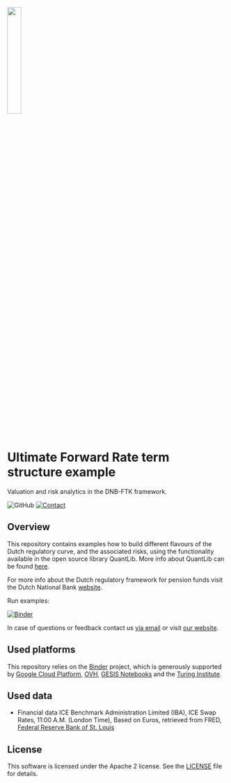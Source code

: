 <img width="25%" src="https://uploads-ssl.webflow.com/5fe3e7bd2382b0d5adcf9755/5fe45f175b0aa8f5fde8da09_basispoint_jade.png">

# Ultimate Forward Rate term structure example
Valuation and risk analytics in the DNB-FTK framework.

![GitHub](https://img.shields.io/github/license/basis-point/ufr-example?style=flat-square)
[![Contact](https://img.shields.io/badge/Contact-Email-lightgrey?style=flat-square)](mailto:info@basispoint.io)


## Overview

This repository contains examples how to build different flavours of the Dutch regulatory curve, and the associated risks, using the functionality available in the open source library QuantLib. More info about QuantLib can be found [here](https://www.quantlib.org/).

For more info about the Dutch regulatory framework for pension funds visit the Dutch National Bank [website](https://www.dnb.nl/).

Run examples:

[![Binder](http://mybinder.org/badge_logo.svg)]()

In case of questions or feedback contact us [via email](mailto:info@basispoint.io) or visit [our website](https://basispoint.io).

## Used platforms

This repository relies on the [Binder](https://mybinder.readthedocs.io/en/latest/about.html) project, which is generously supported by [Google Cloud Platform](https://cloud.google.com/), [OVH](https://www.ovh.com/world/), [GESIS Notebooks](https://notebooks.gesis.org) and the [Turing Institute](https://www.turing.ac.uk).

## Used data

- Financial data ICE Benchmark Administration Limited (IBA), ICE Swap Rates, 11:00 A.M. (London Time), Based on Euros, retrieved from FRED, [Federal Reserve Bank of St. Louis](https://fred.stlouisfed.org/)


## License
This software is licensed under the Apache 2 license. See the [LICENSE](LICENSE) file for details.

